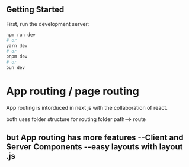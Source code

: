 
## Getting Started

First, run the development server:

```bash
npm run dev
# or
yarn dev
# or
pnpm dev
# or
bun dev
```
# App routing / page routing 
App routing is intorduced in next js with the collaboration of react.

both uses folder structure for routing folder path==> route

but App routing has more features 
--Client and Server Components
--easy layouts with layout .js
--